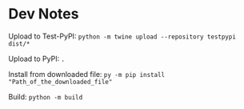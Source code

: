 # Dev Notes
Upload to Test-PyPI: `python -m twine upload --repository testpypi dist/*`

Upload to PyPI: `.`

Install from downloaded file: `py -m pip install "Path_of_the_downloaded_file"`

Build: `python -m build`
